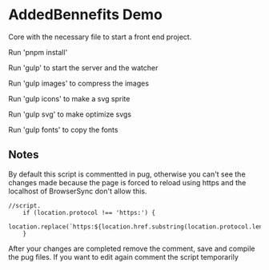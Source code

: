 # AddedBennefits Demo

Core with the necessary file to start a front end project.

Run 'pnpm install'

Run 'gulp' to start the server and the watcher

Run 'gulp images' to compress the images

Run 'gulp icons' to make a svg sprite

Run 'gulp svg' to make optimize svgs

Run 'gulp fonts' to copy the fonts

## Notes

By default this script is commentted in pug, otherwise you can't see the changes made because the page is forced to reload using https and the localhost of BrowserSync don't allow this.

    //script.
        if (location.protocol !== 'https:') {
        location.replace(`https:${location.href.substring(location.protocol.length)}`);
        }

After your changes are completed remove the comment, save and compile the pug files. If you want to edit again comment the script temporarily